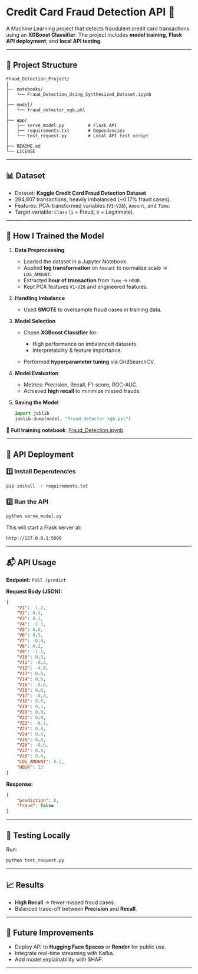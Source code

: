 # Credit Card Fraud Detection API 🚀

A Machine Learning project that detects fraudulent credit card transactions using an **XGBoost Classifier**.
The project includes **model training**, **Flask API deployment**, and **local API testing**.

---

## 📂 Project Structure

```
Fraud_Detection_Project/
│
├── notebooks/
│   └── Fraud_Detection_Using_Synthesized_Dataset.ipynb
│
├── model/
│   └── fraud_detector_xgb.pkl
│
├── app/
│   ├── serve_model.py         # Flask API
│   ├── requirements.txt       # Dependencies
│   └── test_request.py        # Local API test script
│
├── README.md
└── LICENSE
```

---

## 📊 Dataset

* Dataset: **Kaggle Credit Card Fraud Detection Dataset**
* 284,807 transactions, heavily imbalanced (\~0.17% fraud cases).
* Features: PCA-transformed variables (`V1`-`V28`), `Amount`, and `Time`.
* Target variable: `Class` (`1` = Fraud, `0` = Legitimate).

---

## 🧠 How I Trained the Model

1. **Data Preprocessing**

   * Loaded the dataset in a Jupyter Notebook.
   * Applied **log transformation** on `Amount` to normalize scale → `LOG_AMOUNT`.
   * Extracted **hour of transaction** from `Time` → `HOUR`.
   * Kept PCA features `V1`–`V28` and engineered features.

2. **Handling Imbalance**

   * Used **SMOTE** to oversample fraud cases in training data.

3. **Model Selection**

   * Chose **XGBoost Classifier** for:

     * High performance on imbalanced datasets.
     * Interpretability & feature importance.
   * Performed **hyperparameter tuning** via GridSearchCV.

4. **Model Evaluation**

   * Metrics: Precision, Recall, F1-score, ROC-AUC.
   * Achieved **high recall** to minimize missed frauds.

5. **Saving the Model**

   ```python
   import joblib
   joblib.dump(model, "fraud_detector_xgb.pkl")
   ```

📌 **Full training notebook**: [Fraud\_Detection.ipynb](notebooks/Fraud_Detection.ipynb)

---

## 🚀 API Deployment

### 1️⃣ Install Dependencies

```bash
pip install -r requirements.txt
```

### 2️⃣ Run the API

```bash
python serve_model.py
```

This will start a Flask server at:

```
http://127.0.0.1:5000
```

---

## 📬 API Usage

**Endpoint:**
`POST /predict`

**Request Body (JSON):**

```json
{
    "V1": -1.2,
    "V2": 0.3,
    "V3": 0.1,
    "V4": -2.3,
    "V5": 0.0,
    "V6": 0.5,
    "V7": -0.4,
    "V8": 0.2,
    "V9": -1.1,
    "V10": 0.3,
    "V11": -0.2,
    "V12": -4.0,
    "V13": 0.0,
    "V14": 0.6,
    "V15": -0.8,
    "V16": 0.0,
    "V17": -0.3,
    "V18": 0.0,
    "V19": 0.1,
    "V20": 0.0,
    "V21": 0.0,
    "V22": -0.1,
    "V23": 0.0,
    "V24": 0.0,
    "V25": 0.0,
    "V26": -0.6,
    "V27": 0.0,
    "V28": 0.0,
    "LOG_AMOUNT": 6.2,
    "HOUR": 13
}
```

**Response:**

```json
{
    "prediction": 0,
    "fraud": false
}
```

---

## 🧪 Testing Locally

Run:

```bash
python test_request.py
```

---

## 📈 Results

* **High Recall** → fewer missed fraud cases.
* Balanced trade-off between **Precision** and **Recall**.

---

## 🔮 Future Improvements

* Deploy API to **Hugging Face Spaces** or **Render** for public use.
* Integrate real-time streaming with Kafka.
* Add model explainability with SHAP.

---

